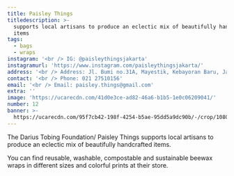 ```yaml
---
title: Paisley Things
titledescription: >-
  supports local artisans to produce an eclectic mix of beautifully handcrafted
  items
tags:
  - bags
  - wraps
instagram: '<br /> IG: @paisleythingsjakarta'
instagramurl: 'https://www.instagram.com/paisleythingsjakarta/'
address: '<br /> Address: Jl. Bumi no.31A, Mayestik, Kebayoran Baru, Jakarta.'
contact: '<br /> Phone: 021 27510156'
email: '<br /> Email: paisley.things@gmail.com'
extra: ''
image: 'https://ucarecdn.com/41d0e3ce-ad82-46a6-b1b5-1e0c06209041/'
number: 12
banner: >-
  https://ucarecdn.com/95f7cb42-198f-4254-b5ae-95dd5a9dc90b/-/crop/1080x617/0,387/-/preview/
---
```

The Darius Tobing Foundation/ Paisley Things supports local artisans to produce an eclectic mix of beautifully handcrafted items.

You can find reusable, washable, compostable and sustainable beewax wraps in different sizes and colorful prints at their store.

